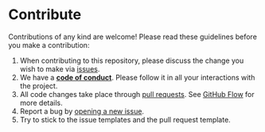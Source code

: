 # Contribute

Contributions of any kind are welcome! Please read these guidelines before you make a contribution:

1. When contributing to this repository, please discuss the change you wish to make via [issues](https://github.com/nsfw-filter/nsfw-filter/issues).
2. We have a [**code of conduct**](https://github.com/nsfw-filter/nsfw-filter/blob/master/CODE_OF_CONDUCT.md). Please follow it in all your interactions with the project.
3. All code changes take place through [pull requests](https://github.com/nsfw-filter/nsfw-filter/pulls). See [GitHub Flow](https://guides.github.com/introduction/flow/index.html) for more details.
4. Report a bug by [opening a new issue](https://github.com/navendu-pottekkat/nsfw-filter/issues/new/choose).
5. Try to stick to the issue templates and the pull request template.

